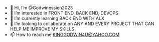 - 👋 Hi, I’m @Godwinessien2023
- 👀 I’m interested in FRONT END, BACK END, DEVOPS
- 🌱 I’m currently learning BACK END WITH ALX
- 💞️ I’m looking to collaborate on ANY AND EVERY PROJECT THAT CAN HELP ME IMPROVE MY SKILLS
- 📫 How to reach me KINGGODWIN4U@YAHOO.COM

<!---
Godwinessien2023/Godwinessien2023 is a ✨ special ✨ repository because its `README.md` (this file) appears on your GitHub profile.
You can click the Preview link to take a look at your changes.
--->
